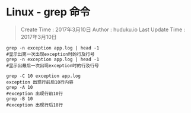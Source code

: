 

# Linux - grep 命令

> Create Time : 2017年3月10日 Author : huduku.io  Last Update Time : 2017年3月10日
```
grep -n exception app.log | head -1
#显示出第一次出现exception时的行及行号
grep -n exception app.log | head -1
#显示出最后一次出现exception时的行及行号
```

```
grep -C 10 exception app.log
exception 出现行前后10行内容
grep -A 10
#exception 出现行前10行
grep -B 10
#exception 出现行后10行
```



